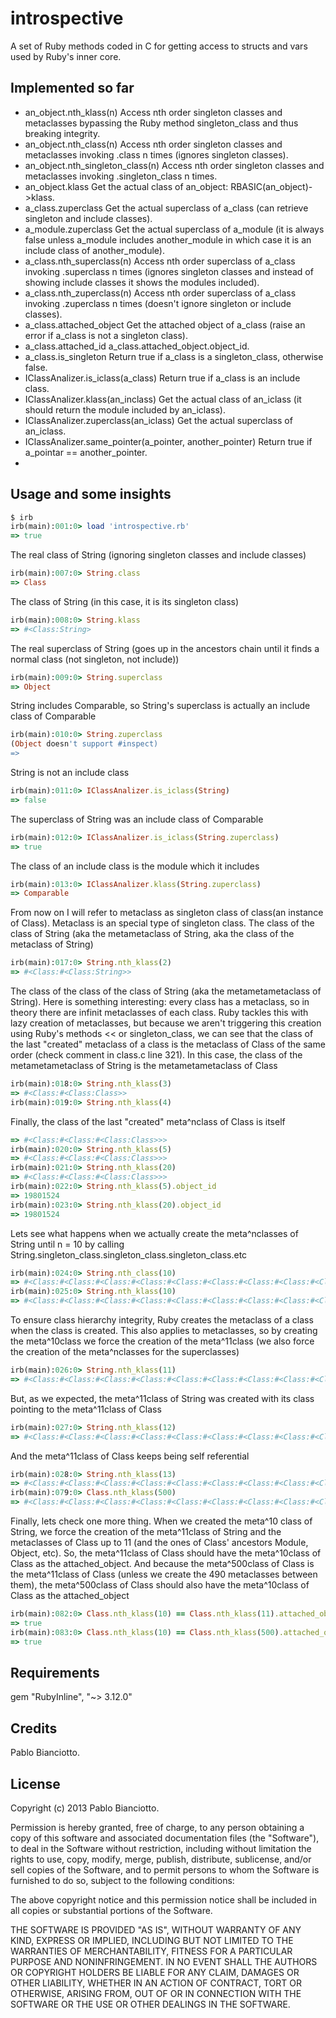 introspective
=============

A set of Ruby methods coded in C for getting access to structs and vars used by Ruby's inner core.

Implemented so far
------------
* an_object.nth_klass(n) Access nth order singleton classes and metaclasses bypassing the Ruby method singleton_class and thus breaking integrity.
* an_object.nth_class(n) Access nth order singleton classes and metaclasses invoking .class n times (ignores singleton classes).
* an_object.nth_singleton_class(n) Access nth order singleton classes and metaclasses invoking .singleton_class n times.
* an_object.klass Get the actual class of an_object: RBASIC(an_object)->klass.
* a_class.zuperclass Get the actual superclass of a_class (can retrieve singleton and include classes).
* a_module.zuperclass Get the actual superclass of a_module (it is always false unless a_module includes another_module in which case it is an include class of another_module).
* a_class.nth_superclass(n) Access nth order superclass of a_class invoking .superclass n times (ignores singleton classes and instead of showing include classes it shows the modules included).
* a_class.nth_zuperclass(n) Access nth order superclass of a_class invoking .zuperclass n times (doesn't ignore singleton or include classes).
* a_class.attached_object Get the attached object of a_class (raise an error if a_class is not a singleton class). 
* a_class.attached_id a_class.attached_object.object_id.
* a_class.is_singleton Return true if a_class is a singleton_class, otherwise false.
* IClassAnalizer.is_iclass(a_class) Return true if a_class is an include class.
* IClassAnalizer.klass(an_inclass) Get the actual class of an_iclass (it should return the module included by an_iclass). 
* IClassAnalizer.zuperclass(an_iclass) Get the actual superclass of an_iclass.
* IClassAnalizer.same_pointer(a_pointer, another_pointer) Return true if a_pointar == another_pointer.
* 
Usage and some insights
------------

```ruby
$ irb
irb(main):001:0> load 'introspective.rb'
=> true
```
The real class of String (ignoring singleton classes and include classes)
```ruby
irb(main):007:0> String.class
=> Class
```
The class of String (in this case, it is its singleton class)
```ruby
irb(main):008:0> String.klass
=> #<Class:String>
```
The real superclass of String (goes up in the ancestors chain until it finds a normal class (not singleton, not include))
```ruby
irb(main):009:0> String.superclass
=> Object
```
String includes Comparable, so String's superclass is actually an include class of Comparable
```ruby
irb(main):010:0> String.zuperclass
(Object doesn't support #inspect)
=>
```
String is not an include class
```ruby
irb(main):011:0> IClassAnalizer.is_iclass(String)
=> false
```
The superclass of String was an include class of Comparable
```ruby
irb(main):012:0> IClassAnalizer.is_iclass(String.zuperclass)
=> true
```
The class of an include class is the module which it includes
```ruby
irb(main):013:0> IClassAnalizer.klass(String.zuperclass)
=> Comparable
```
From now on I will refer to metaclass as singleton class of class(an instance of Class). Metaclass is an special type of singleton class. 
The class of the class of String (aka the metametaclass of String, aka the class of the metaclass of String)
```ruby
irb(main):017:0> String.nth_klass(2)
=> #<Class:#<Class:String>>
```
The class of the class of the class of String (aka the metametametaclass of String). Here is something interesting: every class has a metaclass, so in theory there are infinit metaclasses of each class. Ruby tackles this with lazy creation of metaclasses, but because we aren't triggering this creation using Ruby's methods << or singleton_class, we can see that the class of the last "created" metaclass of a class is the metaclass of Class of the same order (check comment in class.c line 321). In this case, the class of the metametametaclass of String is the metametametaclass of Class
```ruby
irb(main):018:0> String.nth_klass(3)
=> #<Class:#<Class:Class>>
irb(main):019:0> String.nth_klass(4)
```
Finally, the class of the last "created" meta^nclass of Class is itself 
```ruby
=> #<Class:#<Class:#<Class:Class>>>
irb(main):020:0> String.nth_klass(5)
=> #<Class:#<Class:#<Class:Class>>>
irb(main):021:0> String.nth_klass(20)
=> #<Class:#<Class:#<Class:Class>>>
irb(main):022:0> String.nth_klass(5).object_id
=> 19801524
irb(main):023:0> String.nth_klass(20).object_id
=> 19801524
```
Lets see what happens when we actually create the meta^nclasses of String until n = 10 by calling String.singleton_class.singleton_class.singleton_class.etc
```ruby
irb(main):024:0> String.nth_class(10)
=> #<Class:#<Class:#<Class:#<Class:#<Class:#<Class:#<Class:#<Class:#<Class:#<Class:String>>>>>>>>>>
irb(main):025:0> String.nth_klass(10)
=> #<Class:#<Class:#<Class:#<Class:#<Class:#<Class:#<Class:#<Class:#<Class:#<Class:String>>>>>>>>>>
```
To ensure class hierarchy integrity, Ruby creates the metaclass of a class when the class is created. This also applies to metaclasses, so by creating the meta^10class we force the creation of the meta^11class (we also force the creation of the meta^nclasses for the superclasses)
```ruby
irb(main):026:0> String.nth_klass(11)
=> #<Class:#<Class:#<Class:#<Class:#<Class:#<Class:#<Class:#<Class:#<Class:#<Class:#<Class:String>>>>>>>>>>>
```
But, as we expected, the meta^11class of String was created with its class pointing to the meta^11class of Class 
```ruby
irb(main):027:0> String.nth_klass(12)
=> #<Class:#<Class:#<Class:#<Class:#<Class:#<Class:#<Class:#<Class:#<Class:#<Class:#<Class:Class>>>>>>>>>>>
```
And the meta^11class of Class keeps being self referential
```ruby
irb(main):028:0> String.nth_klass(13)
=> #<Class:#<Class:#<Class:#<Class:#<Class:#<Class:#<Class:#<Class:#<Class:#<Class:#<Class:Class>>>>>>>>>>>
irb(main):079:0> Class.nth_klass(500)
=> #<Class:#<Class:#<Class:#<Class:#<Class:#<Class:#<Class:#<Class:#<Class:#<Class:#<Class:Class>>>>>>>>>>>
```
Finally, lets check one more thing. When we created the meta^10 class of String, we force the creation of the meta^11class of String and the metaclasses of Class up to 11 (and the ones of Class' ancestors Module, Object, etc). So, the meta^11class of Class should have the meta^10class of Class as the attached_object. And because the meta^500class of Class is the meta^11class of Class (unless we create the 490 metaclasses between them), the meta^500class of Class should also have the meta^10class of Class as the attached_object  
```ruby
irb(main):082:0> Class.nth_klass(10) == Class.nth_klass(11).attached_object
=> true
irb(main):083:0> Class.nth_klass(10) == Class.nth_klass(500).attached_object
=> true
```

Requirements
------------
gem "RubyInline", "~> 3.12.0"

Credits
-------

Pablo Bianciotto.

License
-------

Copyright (c) 2013 Pablo Bianciotto.

Permission is hereby granted, free of charge, to any person obtaining a copy
of this software and associated documentation files (the "Software"), to deal
in the Software without restriction, including without limitation the rights
to use, copy, modify, merge, publish, distribute, sublicense, and/or sell
copies of the Software, and to permit persons to whom the Software is
furnished to do so, subject to the following conditions:

The above copyright notice and this permission notice shall be included in
all copies or substantial portions of the Software.

THE SOFTWARE IS PROVIDED "AS IS", WITHOUT WARRANTY OF ANY KIND, EXPRESS OR
IMPLIED, INCLUDING BUT NOT LIMITED TO THE WARRANTIES OF MERCHANTABILITY,
FITNESS FOR A PARTICULAR PURPOSE AND NONINFRINGEMENT. IN NO EVENT SHALL THE
AUTHORS OR COPYRIGHT HOLDERS BE LIABLE FOR ANY CLAIM, DAMAGES OR OTHER
LIABILITY, WHETHER IN AN ACTION OF CONTRACT, TORT OR OTHERWISE, ARISING FROM,
OUT OF OR IN CONNECTION WITH THE SOFTWARE OR THE USE OR OTHER DEALINGS IN
THE SOFTWARE.
